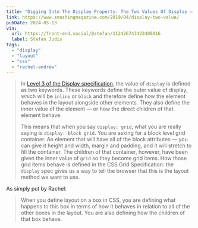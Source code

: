 ```yaml
---
title: "Digging Into The Display Property: The Two Values Of Display — Smashing Magazine"
link: https://www.smashingmagazine.com/2019/04/display-two-value/
pubDate: 2024-05-13
via:
  url: https://front-end.social/@stefan/112426743422409016
  label: Stefan Judis
tags:
  - "display"
  - "layout"
  - "css"
  - "rachel-andrew"
---
```


> In [Level 3 of the Display specification](https://www.w3.org/TR/css-display-3), the value of `display` is defined as two keywords. These keywords define the outer value of display, which will be `inline` or `block` and therefore define how the element behaves in the layout alongside other elements. They also define the inner value of the element — or how the direct children of that element behave.
>
> This means that when you say `display: grid`, what you are really saying is `display: block grid`. You are asking for a block level grid container. An element that will have all of the block attributes — you can give it height and width, margin and padding, and it will stretch to fill the container. The children of that container, however, have been given the inner value of `grid` so they become grid items. How those grid items behave is defined in the CSS Grid Specification: the `display` spec gives us a way to tell the browser that this is the layout method we want to use.

As simply put by Rachel:

> When you define layout on a box in CSS, you are defining what happens to this box in terms of how it behaves in relation to all of the other boxes in the layout. You are also defining how the children of that box behave.
